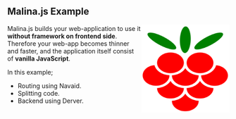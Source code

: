 ## Malina.js Example

<img align="right" width="200" height="200" src="dist/static/malinajs.svg" />

Malina.js builds your web-application to use it **without framework on frontend side**. 
Therefore your web-app becomes thinner and faster, and the application itself consist of **vanilla JavaScript**.

In this example;
- Routing using Navaid.
- Splitting code.
- Backend using Derver.

